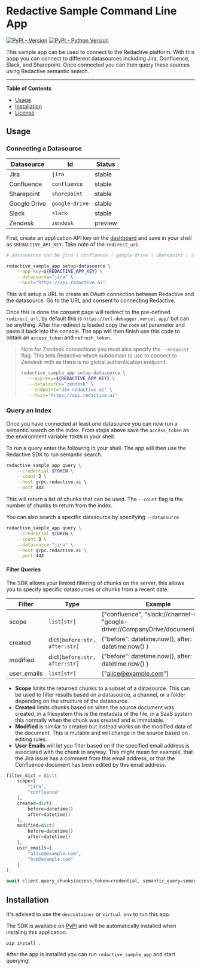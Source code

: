 # Redactive Sample Command Line App

[![PyPI - Version](https://img.shields.io/pypi/v/redactive-test-app.svg)](https://pypi.org/project/redactive-sample-app)
[![PyPI - Python Version](https://img.shields.io/pypi/pyversions/redactive-test-app.svg)](https://pypi.org/project/redactive-sample-app)

This sample app can be used to connect to the Redactive platform. With this aopp you can connect to different datasources including Jira, Confluence, Slack, and Sharepoint. Once connected you can then query these sources using Redactive semantic search.

---

**Table of Contents**

- [Usage](#usage)
- [Installation](#installation)
- [License](#license)

## Usage

### Connecting a Datasource

| Datasource   | Id             | Status  |
| ------------ | -------------- | ------- |
| Jira         | `jira`         | stable  |
| Confluence   | `confluence`   | stable  |
| Sharepoint   | `sharepoint`   | stable  |
| Google Drive | `google-drive` | stable  |
| Slack        | `slack`        | stable  |
| Zendesk      | `zendesk`      | preview |

First, create an application API key on the [dashboard](https://dashboard.redactive.ai) and save in your shell as `$REDACTIVE_API_KEY`. Take note of the `redirect_uri`.

```bash
# Datasources can be jira | confluence | google-drive | sharepoint | slack | zendesk

redactive_sample_app setup-datasource \
    --app-key=${REDACTIVE_APP_KEY} \
    --datasource="jira" \
    --host="https://api.redactive.ai"
```

This will setup a URL to create an OAuth connection between Redactive and the datasource. Go to the URL and consent to connecting Redactive.

Once this is done the consent page will redirect to the pre-defined `redirect_url`, by default this is `https://url-debugger.vercel.app/` but can be anything. After the redirect is loaded copy the `code` url parameter and paste it back into the console. The app will then finish use this code to obtain an `access_token` and `refresh_token`.

> Note for Zendesk connections you must also specify the `--endpoint` flag. This tells Redactive which subdomain to use to connect to Zendesk with as there is no global authentication endpoint.
>
> ```bash
> redactive_sample_app setup-datasource \
>    --app-key=${REDACTIVE_APP_KEY} \
>    --datasource="zendesk" \
>    --endpoint="d3v-redactive-ai" \
>    --host="https://api.redactive.ai"
> ```

### Query an Index

Once you have connected at least one datasource you can now run a semantic search on the index. From steps above save the `access_token` as the environment variable `TOKEN` in your shell.

To run a query enter the following in your shell. The app will then use the Redactive SDK to run semantic search.

```bash
redactive_sample_app query \
    --credential $TOKEN \
    --count 3 \
    --host grpc.redactive.ai \
    --port 443
```

This will return a list of chunks that can be used. The `--count` flag is the number of chunks to return from the index.

You can also search a specific datasource by specifying `--datasource`

```bash
redactive_sample_app query \
    --credential $TOKEN \
    --count 3 \
	--datasource "jira" \
    --host grpc.redactive.ai \
    --port 443
```

#### Filter Queries

The SDK allows your limited filtering of chunks on the server, this allows you to specify specific datasources or chunks from a recent date.

| Filter      | Type                          | Example                                                                             |
| ----------- | ----------------------------- | ----------------------------------------------------------------------------------- |
| scope       | `list[str]`                   | ["confluence", "slack://channel-name", "google-drive://CompanyDrive/document.docx"] |
| created     | dict`[before:str, after:str]` | {"before": datetime.now(), after: datetime.now() }                                  |
| modified    | dict`[before:str, after:str]` | {"before": datetime.now(), after: datetime.now() }                                  |
| user_emails | `list[str]`                   | ["alice@example.com"]                                                               |

- **Scope** limits the returned chunks to a subset of a datasource. This can be used to filter results based on a datasource, a channel, or a folder depending on the structure of the datasource.
- **Created** limits chunks based on when the source document was created, in a filesystem this is the metadata of the file, in a SaaS system this normally when the chunk was created and is immutable.
- **Modified** is similar to created but instead works on the modified data of the document. This is mutable and will change in the source based on editing rules.
- **User Emails** will let you filter based on if the specified email address is associated with the chunk in anyway. This might mean for example, that the Jira issue has a comment from this email address, or that the Confluence document has been edited by this email address.

```python
filter_dict = dict(
    scope=[
        "jira",
        "confluence"
    ],
    created=dict(
        before=datetime()
        after=datetime()
    ),
    modified=dict(
        before=datetime()
        after=datetime()
    ),
    user_emails=[
        "alice@example.com",
        "bob@example.com"
    ]
)

await client.query_chunks(access_token=credential, semantic_query=semantic_query, count=count, query_filter=filter_dict)
```

## Installation

It's advised to use the `devcontainer` or `virtual env` to run this app.

The SDK is available on [PyPI](https://pypi.org/project/redactive/) and will be automatically installed when instaling this application.

```shell
pip install .
```

After the app is installed you can run `redactive_sample_app` and start querying!
